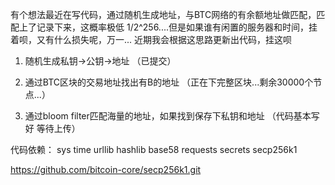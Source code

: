 有个想法最近在写代码，通过随机生成地址，与BTC网络的有余额地址做匹配，匹配上了记录下来，这概率极低 1/2^256....但是如果谁有闲置的服务器和时间，挂着呗，又有什么损失呢，万一...
近期我会根据这思路更新出代码，挂这呗

1. 随机生成私钥->公钥->地址 （已提交）

2. 通过BTC区块的交易地址找出有B的地址  （正在下完整区块...剩余30000个节点...）

3. 通过bloom filter匹配海量的地址，如果找到保存下私钥和地址 （代码基本写好 等待上传）



代码依赖：
sys
time 
urllib
hashlib
base58
requests
secrets
secp256k1

https://github.com/bitcoin-core/secp256k1.git
